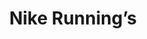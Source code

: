 ---
collection_archive: true
collection_awards: []
collection_category:
  - Portraits
  - Stock
  - Sports + Athletes
  - Color
collection_content: ''
collection_cover: 'https://d1sf55qlb7p6hz.cloudfront.net/fred-1.jpg'
collection_cover_mobile: 'https://d1sf55qlb7p6hz.cloudfront.net/verticalcovers-29.jpg'
collection_description: >-
  As a new face of Nike Running, Kerley is ranked #1 in the world in the 400.
  With a personal best of 43.70, he is inching closer to being the first ever to
  break the 43 second mark. Watch for him to take the gold in this year’s Tokyo
  Olympic Games.
collection_description_alignment: center
collection_exhibition: []
collection_filter: Commissioned + Stock
collection_hidden: false
collection_meta: 'Fred Kerley '
collection_press: []
collection_preview:
  - 'https://d1sf55qlb7p6hz.cloudfront.net/Fred_covers-1-1.jpg'
  - 'https://d1sf55qlb7p6hz.cloudfront.net/Fred_covers-2-1.jpg'
  - 'https://d1sf55qlb7p6hz.cloudfront.net/Fred_covers-3-1.jpg'
  - 'https://d1sf55qlb7p6hz.cloudfront.net/Fred_covers-4-1.jpg'
cover_image: 'https://d1sf55qlb7p6hz.cloudfront.net/social-29.jpg'
date: ''
hide_footer: true
layout: blocks
logo: ''
navigation_theme: white
px_extra: true
slug: 'collections/Fred-Kerley '
theme_color: '#FFC1C7'
theme_color_all_works: '#FFB5BD'
title: 'Nike Running’s '
collection_blocks:
  - _bookshop_name: collections/media-row-start
    row_alignment: between
  - _bookshop_name: collections/media-element
    block: media-element
    color: '#A0ECEC'
    image: 'https://d1sf55qlb7p6hz.cloudfront.net/fred-1.jpg'
    margin_left: '35'
    margin_right: ''
    margin_y: '100'
    width: '50'
  - _bookshop_name: collections/media-row
    row_alignment: between
  - _bookshop_name: collections/media-element
    block: media-element
    color: '#FBF0DD'
    image: 'https://d1sf55qlb7p6hz.cloudfront.net/fred-2.jpg'
    margin_left: '10'
    margin_y: '100'
    width: '30'
  - _bookshop_name: collections/media-element
    block: media-element
    color: '#D3E7AF'
    image: 'https://d1sf55qlb7p6hz.cloudfront.net/fred-3.jpg'
    margin_right: '5'
    margin_y: '300'
    width: '50'
  - _bookshop_name: collections/media-row
    row_alignment: between
  - _bookshop_name: collections/media-element
    block: media-element
    color: '#FFD5DD'
    image: 'https://d1sf55qlb7p6hz.cloudfront.net/fred-4.jpg'
    margin_left: '35'
    margin_y: '100'
    width: '25'
  - _bookshop_name: collections/media-row
    row_alignment: between
  - _bookshop_name: collections/media-element
    block: media-element
    color: '#FBECE4'
    image: 'https://d1sf55qlb7p6hz.cloudfront.net/fred-5.jpg'
    margin_left: '5'
    margin_right: ''
    margin_y: '100'
    width: '40'
  - _bookshop_name: collections/media-element
    block: media-element
    color: '#C5E4F2'
    image: 'https://d1sf55qlb7p6hz.cloudfront.net/fred-6.jpg'
    margin_right: '5'
    margin_y: '300'
    width: '40'
---